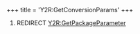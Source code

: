 +++
title = 'Y2R:GetConversionParams'
+++

1.  REDIRECT
    [Y2R:GetPackageParameter](Y2R:GetPackageParameter "wikilink")
